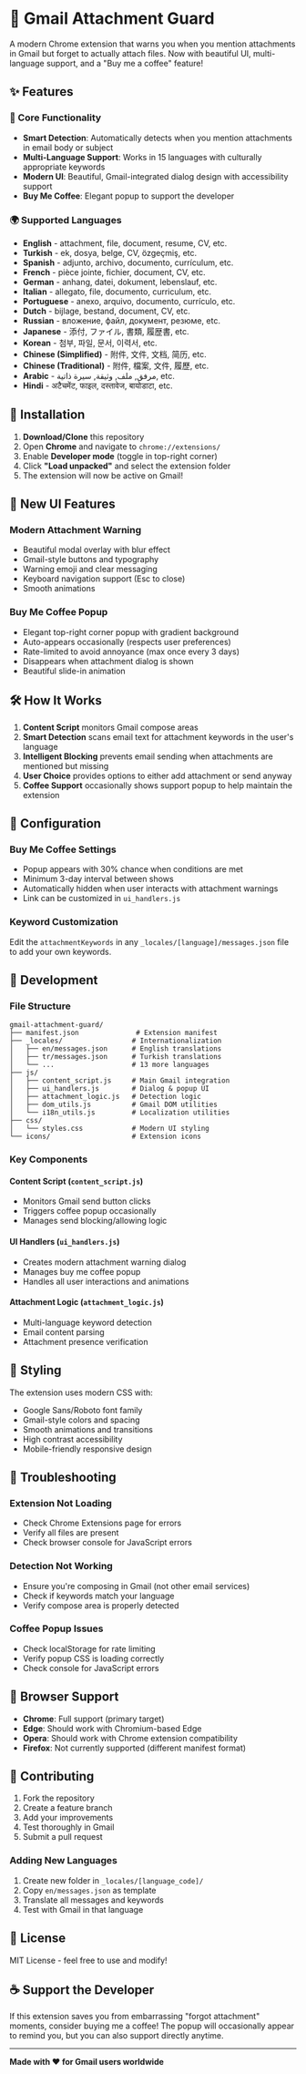 # 📎 Gmail Attachment Guard

A modern Chrome extension that warns you when you mention attachments in Gmail but forget to actually attach files. Now with beautiful UI, multi-language support, and a "Buy me a coffee" feature!

## ✨ Features

### 🎯 Core Functionality
- **Smart Detection**: Automatically detects when you mention attachments in email body or subject
- **Multi-Language Support**: Works in 15 languages with culturally appropriate keywords
- **Modern UI**: Beautiful, Gmail-integrated dialog design with accessibility support
- **Buy Me Coffee**: Elegant popup to support the developer

### 🌍 Supported Languages
- **English** - attachment, file, document, resume, CV, etc.
- **Turkish** - ek, dosya, belge, CV, özgeçmiş, etc.
- **Spanish** - adjunto, archivo, documento, currículum, etc.
- **French** - pièce jointe, fichier, document, CV, etc.
- **German** - anhang, datei, dokument, lebenslauf, etc.
- **Italian** - allegato, file, documento, curriculum, etc.
- **Portuguese** - anexo, arquivo, documento, currículo, etc.
- **Dutch** - bijlage, bestand, document, CV, etc.
- **Russian** - вложение, файл, документ, резюме, etc.
- **Japanese** - 添付, ファイル, 書類, 履歴書, etc.
- **Korean** - 첨부, 파일, 문서, 이력서, etc.
- **Chinese (Simplified)** - 附件, 文件, 文档, 简历, etc.
- **Chinese (Traditional)** - 附件, 檔案, 文件, 履歷, etc.
- **Arabic** - مرفق, ملف, وثيقة, سيرة ذاتية, etc.
- **Hindi** - अटैचमेंट, फाइल, दस्तावेज, बायोडाटा, etc.

## 🚀 Installation

1. **Download/Clone** this repository
2. Open **Chrome** and navigate to `chrome://extensions/`
3. Enable **Developer mode** (toggle in top-right corner)
4. Click **"Load unpacked"** and select the extension folder
5. The extension will now be active on Gmail!

## 🎨 New UI Features

### Modern Attachment Warning
- Beautiful modal overlay with blur effect
- Gmail-style buttons and typography
- Warning emoji and clear messaging
- Keyboard navigation support (Esc to close)
- Smooth animations

### Buy Me Coffee Popup
- Elegant top-right corner popup with gradient background
- Auto-appears occasionally (respects user preferences)
- Rate-limited to avoid annoyance (max once every 3 days)
- Disappears when attachment dialog is shown
- Beautiful slide-in animation

## 🛠️ How It Works

1. **Content Script** monitors Gmail compose areas
2. **Smart Detection** scans email text for attachment keywords in the user's language
3. **Intelligent Blocking** prevents email sending when attachments are mentioned but missing
4. **User Choice** provides options to either add attachment or send anyway
5. **Coffee Support** occasionally shows support popup to help maintain the extension

## 🎯 Configuration

### Buy Me Coffee Settings
- Popup appears with 30% chance when conditions are met
- Minimum 3-day interval between shows
- Automatically hidden when user interacts with attachment warnings
- Link can be customized in `ui_handlers.js`

### Keyword Customization
Edit the `attachmentKeywords` in any `_locales/[language]/messages.json` file to add your own keywords.

## 🔧 Development

### File Structure
```
gmail-attachment-guard/
├── manifest.json              # Extension manifest
├── _locales/                 # Internationalization
│   ├── en/messages.json      # English translations
│   ├── tr/messages.json      # Turkish translations
│   └── ...                   # 13 more languages
├── js/
│   ├── content_script.js     # Main Gmail integration
│   ├── ui_handlers.js        # Dialog & popup UI
│   ├── attachment_logic.js   # Detection logic
│   ├── dom_utils.js          # Gmail DOM utilities
│   └── i18n_utils.js         # Localization utilities
├── css/
│   └── styles.css            # Modern UI styling
└── icons/                    # Extension icons
```

### Key Components

#### Content Script (`content_script.js`)
- Monitors Gmail send button clicks
- Triggers coffee popup occasionally
- Manages send blocking/allowing logic

#### UI Handlers (`ui_handlers.js`)
- Creates modern attachment warning dialog
- Manages buy me coffee popup
- Handles all user interactions and animations

#### Attachment Logic (`attachment_logic.js`)
- Multi-language keyword detection
- Email content parsing
- Attachment presence verification

## 🎨 Styling

The extension uses modern CSS with:
- Google Sans/Roboto font family
- Gmail-style colors and spacing
- Smooth animations and transitions
- High contrast accessibility
- Mobile-friendly responsive design

## 🐛 Troubleshooting

### Extension Not Loading
- Check Chrome Extensions page for errors
- Verify all files are present
- Check browser console for JavaScript errors

### Detection Not Working
- Ensure you're composing in Gmail (not other email services)
- Check if keywords match your language
- Verify compose area is properly detected

### Coffee Popup Issues
- Check localStorage for rate limiting
- Verify popup CSS is loading correctly
- Check console for JavaScript errors

## 📱 Browser Support

- **Chrome**: Full support (primary target)
- **Edge**: Should work with Chromium-based Edge
- **Opera**: Should work with Chrome extension compatibility
- **Firefox**: Not currently supported (different manifest format)

## 🤝 Contributing

1. Fork the repository
2. Create a feature branch
3. Add your improvements
4. Test thoroughly in Gmail
5. Submit a pull request

### Adding New Languages
1. Create new folder in `_locales/[language_code]/`
2. Copy `en/messages.json` as template
3. Translate all messages and keywords
4. Test with Gmail in that language

## 📄 License

MIT License - feel free to use and modify!

## ☕ Support the Developer

If this extension saves you from embarrassing "forgot attachment" moments, consider buying me a coffee! The popup will occasionally appear to remind you, but you can also support directly anytime.

---

**Made with ❤️ for Gmail users worldwide**